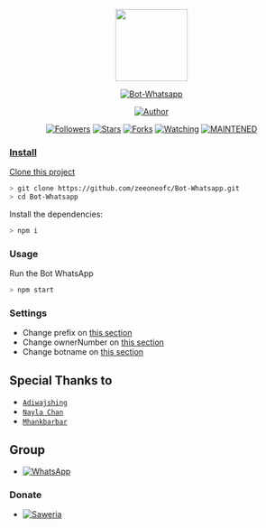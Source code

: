 <p align="center">
<img src="https://l.top4top.io/p_19851eqgt1.jpg" width="128" height="128"/>
</p>
<p align="center">
<a href="#"><img title="Bot-Whatsapp" src="https://img.shields.io/badge/Termux Whatsapp Bot-green?colorA=%23ff0000&colorB=%23017e40&style=for-the-badge"></a>
</p>
<p align="center">
<a href="https://github.com/zeeoneofc"><img title="Author" src="https://img.shields.io/badge/Author-zeeone-red.svg?style=for-the-badge&logo=github"></a>
</p>
<p align="center">
<a href="https://github.com/zeeoneofc/followers"><img title="Followers" src="https://img.shields.io/github/followers/zeeoneofc?color=blue&style=flat-square"></a>
<a href="https://github.com/zeeoneofc/Bot-Whatsapp/stargazers/"><img title="Stars" src="https://img.shields.io/github/stars/zeeoneofc/Bot-Whatsapp?color=red&style=flat-square"></a>
<a href="https://github.com/zeeoneofc/Bot-Whatsapp/network/members"><img title="Forks" src="https://img.shields.io/github/forks/zeeoneofc/Bot-Whatsapp?color=red&style=flat-square"></a>
<a href="https://github.com/zeeoneofc/Bot-Whatsapp/watchers"><img title="Watching" src="https://img.shields.io/github/watchers/zeeoneofc/Bot-Whatsapp?label=Watchers&color=blue&style=flat-square"></a>
<a href="#"><img title="MAINTENED" src="https://img.shields.io/badge/MAINTENED-YES-blue.svg"</a>
</p>

### Install
Clone this project

```bash
> git clone https://github.com/zeeoneofc/Bot-Whatsapp.git
> cd Bot-Whatsapp
```

Install the dependencies:

```bash
> npm i 
```

### Usage
Run the Bot WhatsApp

```bash
> npm start
```

### Settings

* Change prefix on [this section](https://github.com/zeeoneofc/Bot-Whatsapp/blob/main/src/settings.json#L2)
* Change ownerNumber on [this section](https://github.com/zeeoneofc/Bot-Whatsapp/blob/main/src/settings.json#L3)
* Change botname on [this section](https://github.com/zeeoneofc/Bot-Whatsapp/blob/main/src/settings.json#L12)



## Special Thanks to
* [`Adiwajshing`](https://github.com/adiwajshing/Baileys)
* [```Nayla Chan```](https://github.com/naylachan/)
* [```Mhankbarbar```](https://github.com/MhankBarBar)

## Group
* <a href="https://chat.whatsapp.com/EU890BcXjyBDkNaUT5WmYV"><img alt="WhatsApp" src="https://img.shields.io/badge/WhatsApp%20Group-25D366?style=for-the-badge&logo=whatsapp&logoColor=white"/></a>

### Donate
* <a href="https://saweria.co/donate/zeeoneofc"><img alt="Saweria" src="https://img.shields.io/badge/Saweria-F16061?style=for-the-badge&logo=ko-fi&logoColor=white" /></a>

